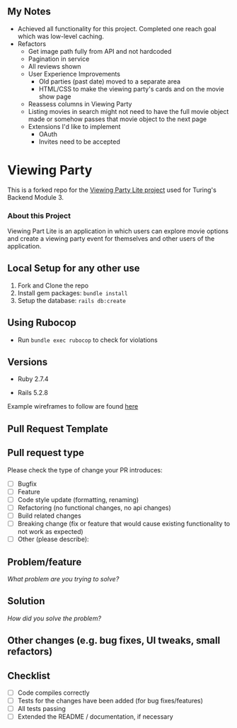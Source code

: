 ## My Notes
 - Achieved all functionality for this project. Completed one reach goal which was low-level caching.
 - Refactors
   - Get image path fully from API and not hardcoded
   - Pagination in service
   - All reviews shown
   - User Experience Improvements
      - Old parties (past date) moved to a separate area
      - HTML/CSS to make the viewing party's cards and on the movie show page
   - Reassess columns in Viewing Party
   - Listing movies in search might not need to have the full movie object made or somehow passes that movie object to the next page
   - Extensions I'd like to implement
      - OAuth
      - Invites need to be accepted

# Viewing Party

This is a forked repo for the [Viewing Party Lite project](https://backend.turing.io/module3/projects/viewing_party_lite) used for Turing's Backend Module 3.

### About this Project

Viewing Part Lite is an application in which users can explore movie options and create a viewing party event for themselves and other users of the application.

## Local Setup for any other use

1. Fork and Clone the repo
2. Install gem packages: `bundle install`
3. Setup the database: `rails db:create`


## Using Rubocop
- Run `bundle exec rubocop` to check for violations

## Versions

- Ruby 2.7.4

- Rails 5.2.8

Example wireframes to follow are found [here](https://backend.turing.io/module3/projects/viewing_party_lite/wireframes)

## Pull Request Template

## Pull request type
Please check the type of change your PR introduces:
- [ ] Bugfix
- [ ] Feature
- [ ] Code style update (formatting, renaming)
- [ ] Refactoring (no functional changes, no api changes)
- [ ] Build related changes
- [ ] Breaking change (fix or feature that would cause existing functionality to not work as expected)
- [ ] Other (please describe):
## Problem/feature
_What problem are you trying to solve?_
## Solution
_How did you solve the problem?_
## Other changes (e.g. bug fixes, UI tweaks, small refactors)
## Checklist
- [ ] Code compiles correctly
- [ ] Tests for the changes have been added (for bug fixes/features)
- [ ] All tests passing
- [ ] Extended the README / documentation, if necessary 
